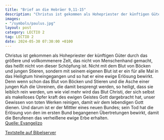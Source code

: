 ```yaml
---
title: "Brief an die Hebräer 9,11-15"
description: "Christus ist gekommen als Hohepriester der künftigen Güter durch das größere und vollkommenere Zelt, das nicht von Menschenhand gemacht, das heißt nicht von dieser Schöpfung ist. Nicht mit dem Blut von Böcken und jungen Stieren, sondern mit seinem eigenen Blut ist er ein für alle...."
images:
- "/symbols/paulus.jpg"
layout: post
category: LECTIO 2
tag: LECTIO 2
date: 2024-05-30 07:30:00 +0100
---
```

Christus ist gekommen als Hohepriester der künftigen Güter durch das größere und vollkommenere Zelt, das nicht von Menschenhand gemacht, das heißt nicht von dieser Schöpfung ist.
Nicht mit dem Blut von Böcken und jungen Stieren, sondern mit seinem eigenen Blut ist er ein für alle Mal in das Heiligtum hineingegangen und so hat er eine ewige Erlösung bewirkt.<!--more-->
Denn wenn schon das Blut von Böcken und Stieren und die Asche einer jungen Kuh die Unreinen, die damit besprengt werden, so heiligt, dass sie leiblich rein werden,
um wie viel mehr wird das Blut Christi, der sich selbst als makelloses Opfer kraft des ewigen Geistes Gott dargebracht hat, unser Gewissen von toten Werken reinigen, damit wir dem lebendigen Gott dienen.
Und darum ist er der Mittler eines neuen Bundes; sein Tod hat die Erlösung von den im ersten Bund begangenen Übertretungen bewirkt, damit die Berufenen das verheißene ewige Erbe erhalten.<br>
[Quelle: Evangelizo](https://evangeliumtagfuertag.org/DE/gospel)

[Textstelle auf Bibelserver](https://www.bibleserver.com/EU/Hebräer9,11-15)
